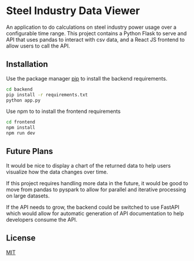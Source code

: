 # Steel Industry Data Viewer

An application to do calculations on steel industry power usage over a configurable time range. This project contains a Python Flask to serve and API that uses pandas to interact with csv data, and a React JS frontend to allow users to call the API.

## Installation

Use the package manager [pip](https://pip.pypa.io/en/stable/) to install the backend requirements.

```bash
cd backend
pip install -r requirements.txt
python app.py
```
Use npm to to install the frontend requirements
```bash
cd frontend
npm install
npm run dev
```

## Future Plans
It would be nice to display a chart of the returned data to help users visualize how the data changes over time.

If this project requires handling more data in the future, it would be good to move from pandas to pyspark to allow for parallel and iterative processing on large datasets.

If the API needs to grow, the backend could be switched to use FastAPI which would allow for automatic generation of API documentation to help developers consume the API.

## License

[MIT](https://choosealicense.com/licenses/mit/)